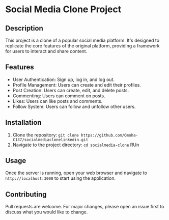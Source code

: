 # Social Media Clone Project

## Description
This project is a clone of a popular social media platform. It's designed to replicate the core features of the original platform, providing a framework for users to interact and share content.

## Features
- User Authentication: Sign up, log in, and log out.
- Profile Management: Users can create and edit their profiles.
- Post Creation: Users can create, edit, and delete posts.
- Commenting: Users can comment on posts.
- Likes: Users can like posts and comments.
- Follow System: Users can follow and unfollow other users.

## Installation
1. Clone the repository: `git clone https://github.com/Omoha-C137/socialmediaclonelinkedin.git`
2. Navigate to the project directory: `cd socialmedia-clone`
RUn

## Usage
Once the server is running, open your web browser and navigate to `http://localhost:3000` to start using the application.

## Contributing
Pull requests are welcome. For major changes, please open an issue first to discuss what you would like to change.



